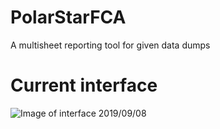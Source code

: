 # PolarStarFCA
A multisheet reporting tool for given data dumps

# Current interface
![Image of interface 2019/09/08](https://github.com/WorstLuck/PolarStarFCA/blob/master/CurrentInterface.png)
